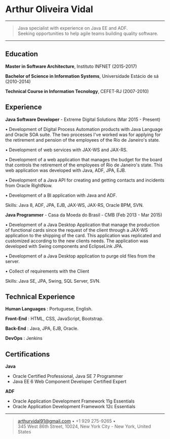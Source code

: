 Arthur Oliveira Vidal
============

----

>  Java specialist with experience on Java EE and ADF.    
   Seeking opportunities to help agile teams building quality software.    

----

Education
---------

**Master in Software Architecture**, Instituto INFNET (2015-2017)

**Bachelor of Science in Information Systems**, Universidade Estácio de sá (2010-2014)

**Technical Course in Information Tecnology**, CEFET-RJ (2007-2010)


Experience
----------

**Java Software Developer** - Extreme Digital Solutions (Mar 2015 - Present)

• Development of Digital Process Automation products with Java Language and Oracle SOA suite.
The two processes I've worked was for applying for the retirement and pension of the employees of the Rio de Janeiro's state.

• Development of web services with JAX-WS and JAX-RS. 

• Development of a web application that manages the budget for the board that controls the retirement of the employees of Rio de Janeiro's state. 
This web application was developed with Java, ADF, JPA, EJB.

• Development of a Java API for creating and getting contacts and incidents from Oracle RightNow.

• Development of a BI application with Java and ADF.            

Skills: Java 8, ADF, JPA, EJB, JAX-WS, JAX-RS, Oracle BPM, SVN.    	
        

**Java Programmer** - Casa da Moeda do Brasil - CMB (Feb 2013 - Mar 2015)

• Development of a Java Desktop Application that manage the production of functional cards since the
request of the client through a JAX-WS application to the shipping of the card. This application was replicated and
customized according to the new clients needs. The application was developed with Swing components and
EclipseLink JPA.          

• Development of a Java Desktop application to purge old files from the server.      

• Collect of requirements with the Client          	

Skills: Java SE, JPA, Swing, SQL Server, SVN.

Technical Experience
--------------------

**Human Languages** :  Portuguese, English.    

**Front-End** :   HTML, CSS, JavaScript, Bootstrap.    

**Back-End** :   Java, JPA, EJB, Oracle.

**DevOps** :   Jenkins


Certifications
----------------------------------------

**Java**

* Oracle Certified Professional, Java SE 7 Programmer
* Java EE 6 Web Component Developer Certified Expert

**ADF**

* Oracle Application Development Framework 11g Essentials
* Oracle Application Development Framework 12c Essentials

----

> arthurvidal91@gmail.com • +1 929 275-9265 •    
> 345 West 86th Street, 10024, New York City - New York, United States 
